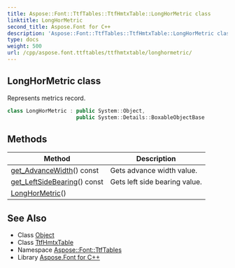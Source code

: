 ```yaml
---
title: Aspose::Font::TtfTables::TtfHmtxTable::LongHorMetric class
linktitle: LongHorMetric
second_title: Aspose.Font for C++
description: 'Aspose::Font::TtfTables::TtfHmtxTable::LongHorMetric class. Represents metrics record in C++.'
type: docs
weight: 500
url: /cpp/aspose.font.ttftables/ttfhmtxtable/longhormetric/
---
```

## LongHorMetric class


Represents metrics record.

```cpp
class LongHorMetric : public System::Object,
                      public System::Details::BoxableObjectBase
```

## Methods

| Method | Description |
| --- | --- |
| [get_AdvanceWidth](./get_advancewidth/)() const | Gets advance width value. |
| [get_LeftSideBearing](./get_leftsidebearing/)() const | Gets left side bearing value. |
| [LongHorMetric](./longhormetric/)() |  |
## See Also

* Class [Object](../../../system/object/)
* Class [TtfHmtxTable](../)
* Namespace [Aspose::Font::TtfTables](../../)
* Library [Aspose.Font for C++](../../../)
